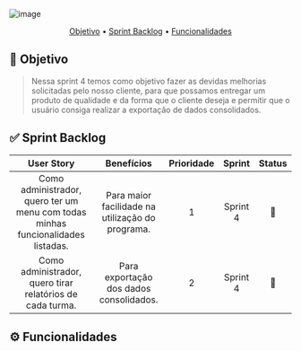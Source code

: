![image](https://github.com/Porygon-Users/API-Porygon/assets/145280630/99ac5cea-d522-4366-9c50-334585f12f7c)

<p align = "center">
<a href="##Objetivo">Objetivo</a> •
<a href="## ✅ Sprint Backlog">Sprint Backlog</a> •
<a href="## Funcionalidades" > Funcionalidades</a>
</p>

##  🎯 Objetivo
> Nessa sprint 4 temos como objetivo fazer as devidas melhorias solicitadas pelo nosso cliente, para que possamos entregar um produto de qualidade e da forma que o cliente deseja e permitir que o usuário consiga realizar a exportação de dados consolidados.


## ✅ Sprint Backlog
| User Story  | Benefícios  | Prioridade | Sprint  | Status |
|:------------:|:----------:|:-----:|:--------:|:------:|
| Como administrador, quero ter um menu com todas minhas funcionalidades listadas. | Para maior facilidade na utilização do programa. | 1 | Sprint 4 | 🚧 | 
| Como administrador, quero tirar relatórios de cada turma.| Para exportação dos dados consolidados. | 2 | Sprint 4 | 🚧 | 

## ⚙️ Funcionalidades
